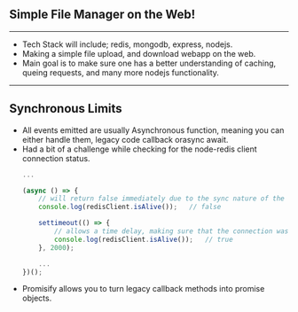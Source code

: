 ## Simple File Manager on the Web!
---
- Tech Stack will include; redis, mongodb, express, nodejs.
- Making a simple file upload, and download webapp on the web.
- Main goal is to make sure one has a better understanding of caching, queing requests, and many more nodejs functionality.

---
## Synchronous Limits
- All events emitted are usually Asynchronous function, meaning you can either handle them, legacy code callback orasync await.
- Had a bit of a challenge while checking for the node-redis client connection status.
    ```javascript
    ...

    (async () => {
        // will return false immediately due to the sync nature of the function
        console.log(redisClient.isAlive());   // false

        settimeout(() => {
            // allows a time delay, making sure that the connection was made correctly
            console.log(redisClient.isAlive());   // true
        }, 2000);

        ...
    })();

    ```
- Promisify allows you to turn legacy callback methods into promise objects.
